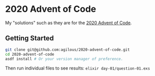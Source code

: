 # 2020 Advent of Code
My "solutions" such as they are for the [2020 Advent of Code](https://adventofcode.com/2020).

## Getting Started
```sh
git clone git@github.com:agilous/2020-advent-of-code.git
cd 2020-advent-of-code
asdf install # Or your version manager of preference.
```
Then run individual files to see results: `elixir day-01/question-01.exs`
